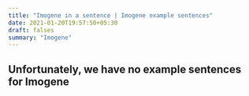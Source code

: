 ```yaml
---
title: "Imogene in a sentence | Imogene example sentences"
date: 2021-01-20T19:57:50+05:30
draft: falses
summary: "Imogene"
---
```

## Unfortunately, we have no example sentences for Imogene                 

